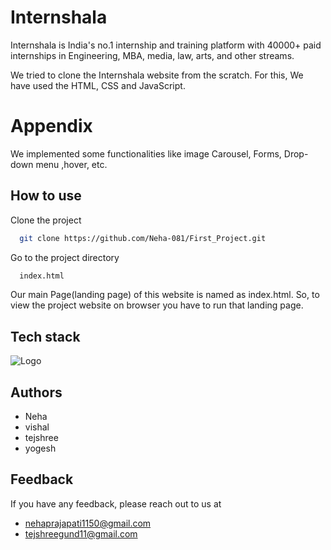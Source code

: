 
# Internshala

Internshala is India's no.1 internship and training platform with 40000+ paid internships in Engineering, MBA, media, law, arts, and other streams.
                                    
We tried to clone the Internshala website from the scratch. For this, We have used the HTML, CSS and  JavaScript.

# Appendix

We  implemented some functionalities like image Carousel, Forms, Drop-down
menu ,hover, etc.

  
## How to use

Clone the project

```bash
  git clone https://github.com/Neha-081/First_Project.git
```

Go to the project directory

```bash
  index.html
```

Our main Page(landing page) of this website is named
 as index.html. So, to view the project website on 
 browser you have to run that landing page.

 
## Tech stack
![Logo](https://camo.githubusercontent.com/48dcddf7df462c83437bacf06fa77edd332cf7b346c9edacf4dcd749d662d9a2/68747470733a2f2f656e637279707465642d74626e302e677374617469632e636f6d2f696d616765733f713d74626e3a414e64394763515f4842444a2d332d723635655157415a393869324a69556f644c463149524a727979456c72486c6b4f7430486b734e33344d33784c4b53346e6e30314852454a4233567726757371703d434155)
    
## Authors

- Neha 
- vishal 
- tejshree 
- yogesh

  
## Feedback

If you have any feedback, please reach out to us at 

- nehaprajapati1150@gmail.com
- tejshreegund11@gmail.com
  
